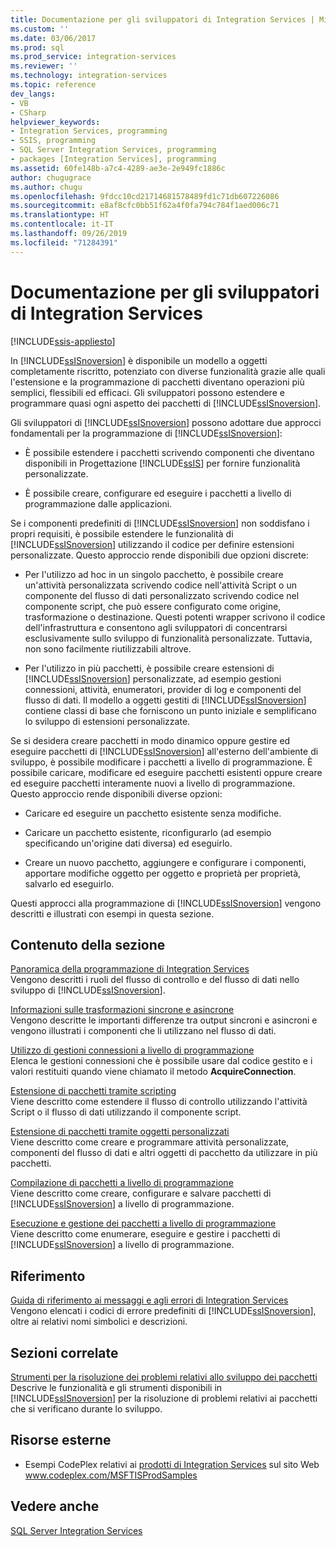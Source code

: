 ```yaml
---
title: Documentazione per gli sviluppatori di Integration Services | Microsoft Docs
ms.custom: ''
ms.date: 03/06/2017
ms.prod: sql
ms.prod_service: integration-services
ms.reviewer: ''
ms.technology: integration-services
ms.topic: reference
dev_langs:
- VB
- CSharp
helpviewer_keywords:
- Integration Services, programming
- SSIS, programming
- SQL Server Integration Services, programming
- packages [Integration Services], programming
ms.assetid: 60fe148b-a7c4-4289-ae3e-2e949fc1886c
author: chugugrace
ms.author: chugu
ms.openlocfilehash: 9fdcc10cd21714681578489fd1c71db607226086
ms.sourcegitcommit: e8af8cfc0bb51f62a4f0fa794c784f1aed006c71
ms.translationtype: HT
ms.contentlocale: it-IT
ms.lasthandoff: 09/26/2019
ms.locfileid: "71284391"
---
```

# <a name="integration-services-developer-documentation"></a>Documentazione per gli sviluppatori di Integration Services

[!INCLUDE[ssis-appliesto](../includes/ssis-appliesto-ssvrpluslinux-asdb-asdw-xxx.md)]


  In [!INCLUDE[ssISnoversion](../includes/ssisnoversion-md.md)] è disponibile un modello a oggetti completamente riscritto, potenziato con diverse funzionalità grazie alle quali l'estensione e la programmazione di pacchetti diventano operazioni più semplici, flessibili ed efficaci. Gli sviluppatori possono estendere e programmare quasi ogni aspetto dei pacchetti di [!INCLUDE[ssISnoversion](../includes/ssisnoversion-md.md)].  
  
 Gli sviluppatori di [!INCLUDE[ssISnoversion](../includes/ssisnoversion-md.md)] possono adottare due approcci fondamentali per la programmazione di [!INCLUDE[ssISnoversion](../includes/ssisnoversion-md.md)]:  
  
-   È possibile estendere i pacchetti scrivendo componenti che diventano disponibili in Progettazione [!INCLUDE[ssIS](../includes/ssis-md.md)] per fornire funzionalità personalizzate.  
  
-   È possibile creare, configurare ed eseguire i pacchetti a livello di programmazione dalle applicazioni.  
  
 Se i componenti predefiniti di [!INCLUDE[ssISnoversion](../includes/ssisnoversion-md.md)] non soddisfano i propri requisiti, è possibile estendere le funzionalità di [!INCLUDE[ssISnoversion](../includes/ssisnoversion-md.md)] utilizzando il codice per definire estensioni personalizzate. Questo approccio rende disponibili due opzioni discrete:  
  
-   Per l'utilizzo ad hoc in un singolo pacchetto, è possibile creare un'attività personalizzata scrivendo codice nell'attività Script o un componente del flusso di dati personalizzato scrivendo codice nel componente script, che può essere configurato come origine, trasformazione o destinazione. Questi potenti wrapper scrivono il codice dell'infrastruttura e consentono agli sviluppatori di concentrarsi esclusivamente sullo sviluppo di funzionalità personalizzate. Tuttavia, non sono facilmente riutilizzabili altrove.  
  
-   Per l'utilizzo in più pacchetti, è possibile creare estensioni di [!INCLUDE[ssISnoversion](../includes/ssisnoversion-md.md)] personalizzate, ad esempio gestioni connessioni, attività, enumeratori, provider di log e componenti del flusso di dati. Il modello a oggetti gestiti di [!INCLUDE[ssISnoversion](../includes/ssisnoversion-md.md)] contiene classi di base che forniscono un punto iniziale e semplificano lo sviluppo di estensioni personalizzate.  
  
 Se si desidera creare pacchetti in modo dinamico oppure gestire ed eseguire pacchetti di [!INCLUDE[ssISnoversion](../includes/ssisnoversion-md.md)] all'esterno dell'ambiente di sviluppo, è possibile modificare i pacchetti a livello di programmazione. È possibile caricare, modificare ed eseguire pacchetti esistenti oppure creare ed eseguire pacchetti interamente nuovi a livello di programmazione. Questo approccio rende disponibili diverse opzioni:  
  
-   Caricare ed eseguire un pacchetto esistente senza modifiche.  
  
-   Caricare un pacchetto esistente, riconfigurarlo (ad esempio specificando un'origine dati diversa) ed eseguirlo.  
  
-   Creare un nuovo pacchetto, aggiungere e configurare i componenti, apportare modifiche oggetto per oggetto e proprietà per proprietà, salvarlo ed eseguirlo.  
  
 Questi approcci alla programmazione di [!INCLUDE[ssISnoversion](../includes/ssisnoversion-md.md)] vengono descritti e illustrati con esempi in questa sezione.  
  
## <a name="in-this-section"></a>Contenuto della sezione  
 [Panoramica della programmazione di Integration Services](../integration-services/integration-services-programming-overview.md)  
 Vengono descritti i ruoli del flusso di controllo e del flusso di dati nello sviluppo di [!INCLUDE[ssISnoversion](../includes/ssisnoversion-md.md)].  
  
 [Informazioni sulle trasformazioni sincrone e asincrone](../integration-services/understanding-synchronous-and-asynchronous-transformations.md)  
 Vengono descritte le importanti differenze tra output sincroni e asincroni e vengono illustrati i componenti che li utilizzano nel flusso di dati.  
  
 [Utilizzo di gestioni connessioni a livello di programmazione](../integration-services/working-with-connection-managers-programmatically.md)  
 Elenca le gestioni connessioni che è possibile usare dal codice gestito e i valori restituiti quando viene chiamato il metodo **AcquireConnection**.  
  
 [Estensione di pacchetti tramite scripting](../integration-services/extending-packages-scripting/extending-packages-with-scripting.md)  
 Viene descritto come estendere il flusso di controllo utilizzando l'attività Script o il flusso di dati utilizzando il componente script.  
  
 [Estensione di pacchetti tramite oggetti personalizzati](../integration-services/extending-packages-custom-objects/extending-packages-with-custom-objects.md)  
 Viene descritto come creare e programmare attività personalizzate, componenti del flusso di dati e altri oggetti di pacchetto da utilizzare in più pacchetti.  
  
 [Compilazione di pacchetti a livello di programmazione](../integration-services/building-packages-programmatically/building-packages-programmatically.md)  
 Viene descritto come creare, configurare e salvare pacchetti di [!INCLUDE[ssISnoversion](../includes/ssisnoversion-md.md)] a livello di programmazione.  
  
 [Esecuzione e gestione dei pacchetti a livello di programmazione](../integration-services/run-manage-packages-programmatically/running-and-managing-packages-programmatically.md)  
 Viene descritto come enumerare, eseguire e gestire i pacchetti di [!INCLUDE[ssISnoversion](../includes/ssisnoversion-md.md)] a livello di programmazione.  
  
## <a name="reference"></a>Riferimento  
 [Guida di riferimento ai messaggi e agli errori di Integration Services](../integration-services/integration-services-error-and-message-reference.md)  
 Vengono elencati i codici di errore predefiniti di [!INCLUDE[ssISnoversion](../includes/ssisnoversion-md.md)], oltre ai relativi nomi simbolici e descrizioni.  
  
## <a name="related-sections"></a>Sezioni correlate  
 [Strumenti per la risoluzione dei problemi relativi allo sviluppo dei pacchetti](../integration-services/troubleshooting/troubleshooting-tools-for-package-development.md)  
 Descrive le funzionalità e gli strumenti disponibili in [!INCLUDE[ssISnoversion](../includes/ssisnoversion-md.md)] per la risoluzione di problemi relativi ai pacchetti che si verificano durante lo sviluppo.  
  
## <a name="external-resources"></a>Risorse esterne  
  
-   Esempi CodePlex relativi ai [prodotti di Integration Services](https://go.microsoft.com/fwlink/?LinkID=131204) sul sito Web www.codeplex.com/MSFTISProdSamples  
  
## <a name="see-also"></a>Vedere anche  
 [SQL Server Integration Services](../integration-services/sql-server-integration-services.md)  
  
  
